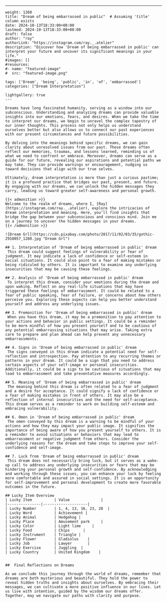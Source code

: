 ---
    weight: 1260
    title: "Dream of being embarrassed in public"  # Assuming 'title' column exists
    date: 2024-10-13T18:33:00+08:00
    lastmod: 2024-10-13T18:33:00+08:00
    draft: false
    author: "ray"
    authorLink: "https://instagram.com/ray._.atelier"
    description: "Discover how 'Dream of being embarrassed in public' can interpret your future and uncover its significant meanings in your life."
    #images: []
    #resources:
    #- name: "featured-image"
    #  src: "featured-image.png"
    
    tags: ['Dream', 'being', 'public', 'in', 'of', 'embarrassed']
    categories: ["Dream Interpretation"]
    
    lightgallery: true
    ---
    
    Dreams have long fascinated humanity, serving as a window into our subconscious. Understanding and analyzing dreams can provide valuable insights into our emotions, fears, and desires. When we take the time to interpret our dreams, we begin to unravel the complex tapestry of our inner thoughts. This process not only helps us understand ourselves better but also allows us to connect our past experiences with our present circumstances and future possibilities.
    
    By delving into the meanings behind specific dreams, we can gain clarity about unresolved issues from our past. These dreams often reflect our memories, traumas, and lessons learned, reminding us of what we need to confront or embrace. Moreover, dreams can serve as a guide for our future, revealing our aspirations and potential paths we may take. They can provide warnings or encouragement, nudging us toward decisions that align with our true selves.
    
    Ultimately, dream interpretation is more than just a curious pastime; it is a profound practice that bridges our past, present, and future. By engaging with our dreams, we can unlock the hidden messages they carry, leading us toward greater self-awareness and personal growth.
    
    {{< admonition >}}
    Welcome to the realm of dreams, where I, [Ray](https://instagram.com/ray._.atelier), explore the intricacies of dream interpretation and meaning. Here, you’ll find insights that bridge the gap between your subconscious and conscious mind. Join me on a journey to uncover the hidden messages in your dreams.
    {{< /admonition >}}
    
    ![Dream Grl](https://cdn.pixabay.com/photo/2017/11/02/03/35/gothic-2910057_1280.jpg "Dream Grl")
    
    ## 1. Interpretation of 'Dream of being embarrassed in public' dream
     This dream could suggest feelings of vulnerability or fear of judgment. It may indicate a lack of confidence or self-esteem in social situations. It could also point to a fear of making mistakes or being ridiculed by others. It is important to examine any underlying insecurities that may be causing these feelings.
    
    ## 2. Analysis of 'Dream of being embarrassed in public' dream
     To interpret this dream, consider your emotions during the dream and upon waking. Reflect on any real-life situations that may have triggered these feelings of embarrassment. It could be related to a fear of public speaking, fear of failure, or concerns about how others perceive you. Exploring these aspects can help you better understand yourself and address any underlying issues.
    
    ## 3. Premonition for 'Dream of being embarrassed in public' dream
     When you have this dream, it may be a premonition to pay attention to your actions and behavior in public settings. It could be a reminder to be more mindful of how you present yourself and to be cautious of any potential embarrassing situations that may arise. Taking extra care to prepare and plan ahead can help prevent any unnecessary embarrassments.
    
    ## 4. Signs in 'Dream of being embarrassed in public' dream
     The signs conveyed in this dream indicate a potential need for self-reflection and introspection. Pay attention to any recurring themes or patterns in your dream. It could be a sign that you need to address certain aspects of your self-image or personal insecurities. Additionally, it could be a sign to be cautious of situations that may lead to embarrassment and take preventative measures accordingly.
    
    ## 5. Meaning of 'Dream of being embarrassed in public' dream
     The meaning behind this dream is often related to a fear of judgment and a desire for acceptance. It could signify a lack of confidence or a fear of making mistakes in front of others. It may also be a reflection of internal insecurities and the need for self-acceptance. This dream serves as a reminder to work on building self-esteem and embracing vulnerability.
    
    ## 6. Omen in 'Dream of being embarrassed in public' dream
     The omen conveyed by this dream is a warning to be mindful of your actions and how they may impact your public image. It signifies the importance of being aware of how you present yourself to others. It is a reminder to avoid situations or behaviors that may lead to embarrassment or negative judgment from others. Consider the underlying reasons for the dream and take steps to improve your self-confidence and self-image.
    
    ## 7. Luck from 'Dream of being embarrassed in public' dream
     This dream does not necessarily bring luck, but it serves as a wake-up call to address any underlying insecurities or fears that may be hindering your personal growth and self-confidence. By acknowledging and working through these issues, you can enhance your luck by feeling more comfortable and assured in social settings. It is an opportunity for self-improvement and personal development to create more favorable outcomes in the future.
    
    ## Lucky Item Overview
    | Lucky Item          | Value              |
    |---------------|--------------------|
    | Lucky Number        | 1, 4, 13, 16, 23, 28  |
    | Lucky Word          | Achievement |
    | Lucky Animal        | Hedgehog |
    | Lucky Place         | Amusement park     |
    | Lucky Color         | Light lime     |
    | Lucky Food          | Chips      |
    | Lucky Instrument    | Triangle |
    | Lucky Flower        | Gladiolus    |
    | Lucky Job           | Lawyer       |
    | Lucky Exercise      | Juggling  |
    | Lucky Country       | United Kingdom    |
    
    
    ##  Final Reflections on Dreams
    
    As we conclude this journey through the world of dreams, remember that dreams are both mysterious and beautiful. They hold the power to reveal hidden truths and insights about ourselves. By embracing their messages, we can cultivate a more positive influence in our lives. Let us live with intention, guided by the wisdom our dreams offer. Together, may we navigate our paths with clarity and purpose.
    